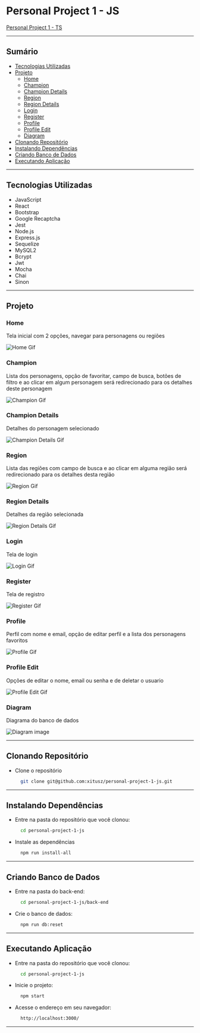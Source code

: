 # Personal Project 1 - JS

[Personal Project 1 - TS](https://github.com/xitusz/personal-project-1-ts)

---

## Sumário

- [Tecnologias Utilizadas](#tecnologias-utilizadas)
- [Projeto](#projeto)
  - [Home](#home)
  - [Champion](#champion)
  - [Champion Details](#champion-details)
  - [Region](#region)
  - [Region Details](#region-details)
  - [Login](#login)
  - [Register](#register)
  - [Profile](#profile)
  - [Profile Edit](#profile-edit)
  - [Diagram](#diagram)
- [Clonando Repositório](#clonando-repositório)
- [Instalando Dependências](#instalando-dependências)
- [Criando Banco de Dados](#criando-banco-de-dados)
- [Executando Aplicação](#executando-aplicação)

---

## Tecnologias Utilizadas

- JavaScript
- React
- Bootstrap
- Google Recaptcha
- Jest
- Node.js
- Express.js
- Sequelize
- MySQL2
- Bcrypt
- Jwt
- Mocha
- Chai
- Sinon

---

## Projeto

### Home

Tela inicial com 2 opções, navegar para personagens ou regiões

![Home Gif](./readme-images/home.gif)

### Champion

Lista dos personagens, opção de favoritar, campo de busca, botões de filtro e ao clicar em algum personagem será redirecionado para os detalhes deste personagem

![Champion Gif](./readme-images/champion.gif)

### Champion Details

Detalhes do personagem selecionado

![Champion Details Gif](./readme-images/championDetails.gif)

### Region

Lista das regiões com campo de busca e ao clicar em alguma região será redirecionado para os detalhes desta região

![Region Gif](./readme-images/region.gif)

### Region Details

Detalhes da região selecionada

![Region Details Gif](./readme-images/regionDetails.gif)

### Login

Tela de login

![Login Gif](./readme-images/login.gif)

### Register

Tela de registro

![Register Gif](./readme-images/register.gif)

### Profile

Perfil com nome e email, opção de editar perfil e a lista dos personagens favoritos

![Profile Gif](./readme-images/profile.gif)

### Profile Edit

Opções de editar o nome, email ou senha e de deletar o usuario

![Profile Edit Gif](./readme-images/profileEdit.gif)

### Diagram

Diagrama do banco de dados

![Diagram image](./readme-images/diagram.png)

---

## Clonando Repositório

- Clone o repositório

  ```sh
    git clone git@github.com:xitusz/personal-project-1-js.git
  ```

---

## Instalando Dependências

- Entre na pasta do repositório que você clonou:

  ```sh
    cd personal-project-1-js
  ```

- Instale as dependências

  ```sh
    npm run install-all
  ```

---

## Criando Banco de Dados

- Entre na pasta do back-end:

  ```sh
    cd personal-project-1-js/back-end
  ```

- Crie o banco de dados:

  ```sh
    npm run db:reset
  ```

---

## Executando Aplicação

- Entre na pasta do repositório que você clonou:

  ```sh
    cd personal-project-1-js
  ```

- Inicie o projeto:

  ```sh
    npm start
  ```

- Acesse o endereço em seu navegador:

  ```sh
    http://localhost:3000/
  ```

---

